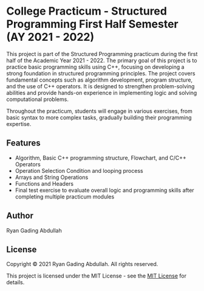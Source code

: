 # College Practicum - Structured Programming First Half Semester (AY 2021 - 2022)

This project is part of the Structured Programming practicum during the first half of the Academic Year 2021 - 2022. The primary goal of this project is to practice basic programming skills using C++, focusing on developing a strong foundation in structured programming principles. The project covers fundamental concepts such as algorithm development, program structure, and the use of C++ operators. It is designed to strengthen problem-solving abilities and provide hands-on experience in implementing logic and solving computational problems.

Throughout the practicum, students will engage in various exercises, from basic syntax to more complex tasks, gradually building their programming expertise.

## Features
- Algorithm, Basic C++ programming structure, Flowchart, and C/C++ Operators
- Operation Selection Condition and looping process
- Arrays and String Operations
- Functions and Headers
- Final test exercise to evaluate overall logic and programming skills after completing multiple practicum modules

## Author

Ryan Gading Abdullah

## License

Copyright &copy; 2021 Ryan Gading Abdullah. All rights reserved.

This project is licensed under the MIT License - see the [MIT License](LICENSE) for details.
